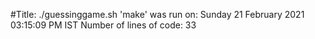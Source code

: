 #Title:
./guessinggame.sh
'make' was run on:
Sunday 21 February 2021 03:15:09 PM IST
Number of lines of code:
33
